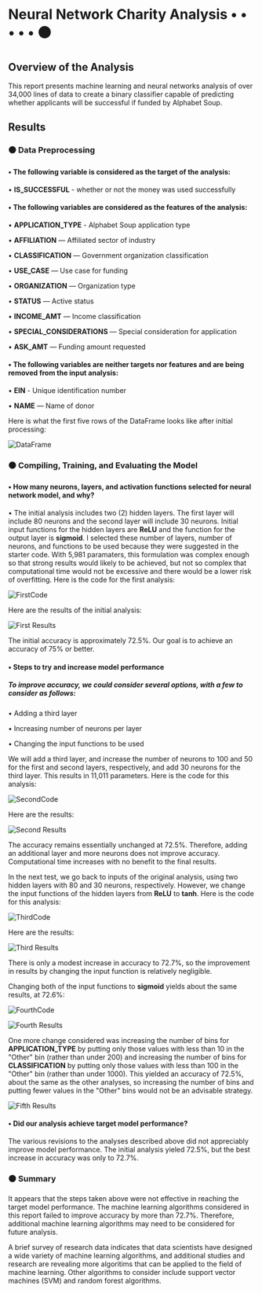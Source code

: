 # Neural Network Charity Analysis • • • • • ⚫
## Overview of the Analysis

This report presents machine learning and neural networks analysis of over 34,000 lines of data to create a binary classifier capable of predicting whether applicants will be successful if funded by Alphabet Soup.

## Results

### ⚫ Data Preprocessing

#### • The following variable is considered as the target of the analysis:

• <b>IS_SUCCESSFUL</b> - whether or not the money was used successfully

#### • The following variables are considered as the features of the analysis:

  • <b>APPLICATION_TYPE</b> - Alphabet Soup application type

  • <b>AFFILIATION</b> — Affiliated sector of industry

  • <b>CLASSIFICATION</b> — Government organization classification

  • <b>USE_CASE</b> — Use case for funding

  • <b>ORGANIZATION</b> — Organization type

  • <b>STATUS</b> — Active status

  • <b>INCOME_AMT</b> — Income classification

  • <b>SPECIAL_CONSIDERATIONS</b> — Special consideration for application

  • <b>ASK_AMT</b> — Funding amount requested

#### • The following variables are neither targets nor features and are being removed from the input analysis:

  • <b>EIN</b> - Unique identification number

  • <b>NAME</b> — Name of donor
  
Here is what the first five rows of the DataFrame looks like after initial processing:

![DataFrame](Deliverable1DataFrame.png)

### ⚫ Compiling, Training, and Evaluating the Model

#### • How many neurons, layers, and activation functions selected for neural network model, and why?

• The initial analysis includes two (2) hidden layers. The first layer will include 80 neurons and the second layer will include 30 neurons. Initial input functions for the hidden layers are <b>ReLU</b> and the function for the output layer is <b>sigmoid</b>. I selected these number of layers, number of neurons, and functions to be used because they were suggested in the starter code. With 5,981 paramaters, this formulation was complex enough so that strong results would likely to be achieved, but not so complex that computational time would not be excessive and there would be a lower risk of overfitting. Here is the code for the first analysis:

![FirstCode](Code1.png)

Here are the results of the initial analysis:

![First Results](ModelOutput1_revised.png)

The initial accuracy is approximately 72.5%. Our goal is to achieve an accuracy of 75% or better. 

#### • Steps to try and increase model performance

##### To improve accuracy, we could consider several options, with a few to consider as follows:

• Adding a third layer

• Increasing number of neurons per layer

• Changing the input functions to be used

We will add a third layer, and increase the number of neurons to 100 and 50 for the first and second layers, respectively, and add 30 neurons for the third layer. This results in 11,011 parameters. Here is the code for this analysis: 

![SecondCode](Code2.png)

Here are the results:

![Second Results](ModelOutput2.png)

The accuracy remains essentially unchanged at 72.5%. Therefore, adding an additional layer and more neurons does not improve accuracy. Computational time increases with no benefit to the final results.

In the next test, we go back to inputs of the original analysis, using two hidden layers with 80 and 30 neurons, respectively. However, we change the input functions of the hidden layers from <b>ReLU</b> to <b>tanh</b>. Here is the code for this analysis:

![ThirdCode](Code3.png)

Here are the results:

![Third Results](ModelOutput3.png)

There is only a modest increase in accuracy to 72.7%, so the improvement in results by changing the input function is relatively negligible. 

Changing both of the input functions to <b>sigmoid</b> yields about the same results, at 72.6%:

![FourthCode](Code4.png)

![Fourth Results](ModelOutput4.png)

One more change considered was increasing the number of bins for <b>APPLICATION_TYPE</b> by putting only those values with less than 10 in the "Other" bin (rather than under 200) and increasing the number of bins for <b>CLASSIFICATION</b> by putting only those values with less than 100 in the "Other" bin (rather than under 1000). This yielded an accuracy of 72.5%, about the same as the other analyses, so increasing the number of bins and putting fewer values in the "Other" bins would not be an advisable strategy.

![Fifth Results](ModelOutput5_revised.png)
 
#### • Did our analysis achieve target model performance?

The various revisions to the analyses described above did not appreciably improve model performance. The initial analysis yieled 72.5%, but the best increase in accuracy was only to 72.7%.

### ⚫ Summary

It appears that the steps taken above were not effective in reaching the target model performance. The machine learning algorithms considered in this report failed to improve accuracy by more than 72.7%. Therefore, additional machine learning algorithms may need to be considered for future analysis. 

A brief survey of research data indicates that data scientists have designed a wide variety of machine learning algorithms, and additional studies and research are revealing more algoritims that can be applied to the field of machine learning. Other algorithms to consider include support vector machines (SVM) and random forest algorithms. 
